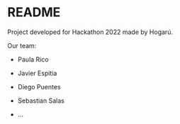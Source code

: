 # README

Project developed for Hackathon 2022 made by Hogarú.

 Our team:
* Paula Rico
* Javier Espitia
* Diego Puentes
* Sebastian Salas

* ...
